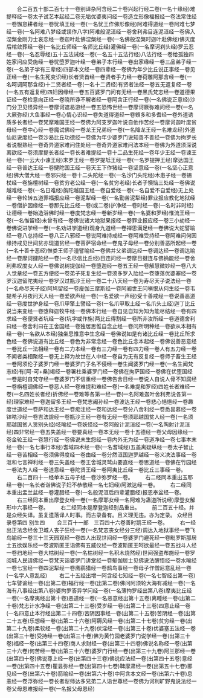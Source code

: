 <!-- { "loadSidebar": true } -->
　　合二百五十部二百七十一卷别译杂阿含经二十卷兴起行经二卷(一名十缘经)难提释经一卷太子试艺本起经二卷无垢优婆夷问经一卷造立形像福报经一卷法常住经一卷懈怠耕者经一卷忧填王经一卷(一名忧王作佛形像经)阿难得道经一卷阿难七梦经一卷(一名阿难八梦经或误作八字)阿难般泥洹经一卷舍利弗目连泥洹经一卷佛入涅槃金刚力士哀恋经一卷迦叶赴佛涅槃经一卷(一名佛般涅槃时迦叶赴佛经)佛灭度后棺敛葬经一卷(一名比丘师经一名师比丘经)灌佛经一卷(一名摩诃刹头经)罗云忍经一卷(一名忍辱经)五十五法诫经一卷(一名五十五法行经)八法行经一卷给孤独四姓家问应受施经一卷忧堕罗迦叶经一卷弟子本行经一卷出家缘经一卷三品弟子经一卷(一名弟子学有三辈经)四部本文经一卷四辈经一卷佛为年少比丘说正事经一卷见正经一卷(一名生死变识经)长者贤首经一卷贤者手力经一卷荷雕阿那含经一卷(一名呵调阿那含经)十二贤者经一卷(一名十二贤经)有贤者法经一卷五无返复经一卷(一名五有返复经)四妇因缘经一卷五百婆罗门问有无经一卷黑氏梵志经一卷道德果证经一卷检意向正经一卷晓所诤不解者经一卷阿含正行经一卷(一名佛说正意经)沙门分卫见怪异经一卷摩诃遮曷游经一卷五恐怖世经一卷摩诃厥弥难问经一卷(一名大厥弥经)大鱼事经一卷心情心识经一卷失道得道经一卷頞多和多耆经一卷外道诱质多长者经一卷梵摩难国王经一卷佛为阿支罗迦叶说自他作苦经一卷摩诃迦叶度贫母经一卷中心经一卷魔试佛经一卷龙王兄弟经一卷(一名降龙王经一名难龙经)外道仙尼说度经一卷沙曷比丘功德经一卷佛为年少婆罗门说知善不善经一卷佛为拘罗长者说根熟经一卷奇异道家难问住处经一卷奇异道家难问法本经一卷佛为外道须深说离欲经一卷须摩提长者经一卷长者难提经一卷十二品生死经一卷年少王经一卷谏王经一卷(一云大小谏王经)末罗王经一卷罗提坻王经一卷(一名罗提押王经)摩达国王经一卷普达王经一卷揵陀国王经一卷天王下作猪经一卷坚意经一卷(一名坚心正意经)佛大僧大经一卷邪只经一卷十二头陀经一卷(一名沙门头陀经)木患子经一卷锡杖经一卷旃檀树经一卷贫穷老公经一卷(一名贫穷老经)长者子懊恼三处经一卷佛说越难经一卷(一名日难经)旃陀越国王经一卷自爱经一卷(一名自爱不自爱经)无上处经一卷轮转五道罪福报应经一卷泥犁经一卷(一名勤苦泥犁经)罪业报应教化地狱经一卷僧护因缘经一卷那先比丘经一卷(或二卷)护净经一卷时经一卷(一名时非时经)让德经一卷始造浴佛时经一卷度梵志经一卷新岁经一卷(一名婆和罗经)惟流王经一卷(一名惟留经)未曾有经一卷佛说诸大地狱果报经一卷罪业报应经一卷三小劫经一卷佛说进学经一卷(一名劝进学道经)观身九道经一卷禅思满足经一卷佛说大蛇譬喻经一卷八总持经一卷八正八邪经一卷说阿难持戒经一卷阿难受持经一卷阿难问何因缘持戒见世间贫亦现道贫经一卷菩萨宿命经一卷鬼子母经一卷分别善恶所起经一卷(一名十善十恶经)惟娄王师子湩譬喻经一卷佛并父弟调达经一卷调达经一卷调达喻经一卷摩诃揵陀经一卷(一名尽信比丘经)目连问经一卷摩目揵连与佛捔能经一卷舍利弗叹度女人经一卷佛说树提伽经一卷堕迦经一卷五王经一卷解慧微妙经一卷八大人觉章经一卷五方便经一卷弟子死复生经一卷须多罗入胎经一卷堕落优婆塞经一卷罗汉迦留陀夷经一卷罗汉过瓶沙王经一卷二十八天经一卷为寿尽天子说法经一卷(一名命尽天子经)阿鸠留经一卷廋伽三摩斯经一卷阿阇世王问嗔恨从何生经一卷韦提希子月夜问天人经一卷爱欲声经一卷(一名爱欲一声经)受十善戒经一卷说善恶道经一卷度世护身经一卷爪甲擎土譬经一卷(一名爪甲取土经一名爪头土经)迦丁比丘说当来变经一卷堕释迦牧牛经一卷佛本行经一卷自见自知为知为能尽结经一卷有四求经一卷便贤者坑经一卷(坑字或作旃)两比丘得割经一卷所非汝所经一卷道德舍利曰经一卷舍利曰在王舍国经一卷独居思惟自念止经一卷问所明种经一卷欲从本相有经一卷(一名欲从本经)独坐思惟意中生念经一卷佛说如是有诸比丘经一卷比丘所求色经一卷佛说道有比丘经一卷色为非常念经一卷色比丘念本起经一卷佛说善恶意经一卷比丘一法相经一卷有二力本经一卷有三力经一卷有四力经一卷人有五力经一卷不闻者类相聚经一卷无上释为故世在人中经一卷自为无有反复经一卷师子畜生王经一卷阿须伦子婆罗门经一卷婆罗门子名不侵经一卷生闻婆罗门经一卷(一名生闻梵志经)有[阿-可+桑]竭经一卷署杜乘婆罗门经一卷佛在拘萨国经一卷佛在优堕国经一卷是时自梵守经一卷婆罗门不信重经一卷佛告舍日经一卷说人自说人骨不知腐经一卷栴檀调佛经一卷恶人经一卷难提和难经一卷(一名难提和罗经)四姓长者难经一卷(一名四姓长者经)折佛经一卷难等各第一经一卷(一名阿难迦叶舍利弗说各第一经)理家难经一卷迦留多王经一卷梵志阇孙经一卷波达王经一卷悲心悒悒经一卷趣度世道经一卷萨和达王经一卷痴注经一卷和达经一卷分八舍利经一卷悉昙慕经一卷钵呿沙经一卷吉法譣经一卷瓶沙王经一卷有无经一卷须耶越国贫人经一卷(一名须耶越国贫人赁别头经)坯喻经一卷妖怪经一卷阿般计泥洹经一卷(一名陶射计泥洹经)四非常经一卷五失盖经一卷要真经一卷本无经一卷十五德经一卷父母因缘经一卷金轮王经一卷慧行经一卷佛说未生怨经一卷内外无为经一卷道净经一卷七事本末经一卷(一名七事行本经)耆域四术经一卷(一名耆域经)五盖离疑纵经一卷太子智止经一卷苦相经一卷须佛得度经一卷由经一卷分然洹国迦罗越经一卷义决法事经一卷沤和七言禅利经一卷三失盖经一卷王舍城灵鹫山要直经一卷思道经一卷佛在竹园经一卷法为人经一卷道意经一卷陀贤王经一卷阿夷比丘经一卷比丘三事经一卷。
　　右二百四十一经单本五母子经一卷沙弥罗经一卷。
　　右二经同本重出玉耶经一卷(一名长者诣佛说子妇不恭敬经一名七妇经)阿漱达经一卷。
　　右二经同本重出盂兰盆经一卷灌腊经一卷(一名般泥洹后四辈灌腊经)报恩奉盆经一卷。
　　右三经同本重出摩登女经一卷(一名摩耶女经一名阿难为蛊道所说经)摩登女解形中六事经一卷。
　　右二经同本是摩登迦经别品重出。
　　前二百五十经。并是众经失译。虽复遗落译人时事。而古录备有。且义理无违。亦为定录。
众经目录卷第四
别生四
　　合三百十一部　三百四十六卷善时鹅王经一卷。
　　右一经出正法念经舍卫城人丧子狂经一卷(一名梵志丧女经分三经)调达入地狱事经一卷飞鸟喻经一卷三十三天园观经一卷四人出现世间经一卷婆罗门避死经一卷毗罗斯那居士五欲娱乐经一卷波斯匿王诣佛有五威仪经一卷波斯匿王呵欲最经一卷五战斗人经一卷扫地经一卷大枯树经一卷(一名枯树经一名积木烧然经)世间强盗布施经一卷罗阅城人民请佛经一卷梵天诣婆罗门讲堂经一卷郁伽居士见佛说法醒悟经一卷水喻经一卷七宝经一卷四泥犁经一卷鹰鹞猎经一卷鸱鸟事经一卷母子作僧尼意乱经一卷(一名学人意乱经)
　　右二十五经出增一阿含经七知经一卷(一名七智经出第一卷)七车譬谕经一卷(出第二卷)福行经一卷(出第二卷)佛问阿须轮大海有减经一卷(一名海有八事经出第八卷)婆拘罗答异学问经一卷(一名薄拘罗经出第八卷)摩夷比丘经一卷(一名摩夷经出第十卷)恶道经一卷(一名恶意经出第十五卷)离睡经一卷(出第二十卷)梵志计水净经一卷(出第二十三卷)受岁经一卷(出第二十三卷)四意止经一卷(一名四意止本行经出第二十四卷)苦阴因事经一卷(出第二十五卷)苦阴经一卷(出第二十五卷)乐想经一卷(出第二十六卷)阿耨风经一卷(出第二十七卷)贫穷经一卷(出第二十九卷)柔软经一卷(出第二十九卷)伏淫经一卷(出第三十卷)优婆塞五法经一卷(出第三十卷)受持经一卷(出第三十卷)佛为黄竹园老婆罗门说学经一卷(出第三十卷)福经一卷(出第三十四卷)商人求财经一卷(出第三十四卷)佛说名称经一卷(出第三十六卷)何苦经一卷(出第三十六卷)婆罗门行经一卷(出第三十九卷)阿兰那经一卷(出第四十卷)佛说尊上经一卷(出第四十三卷)佛说应法经一卷(出第四十五卷)意经一卷(出第四十五卷)瞿昙弥经一卷(出第四十七卷)鞞摩肃经一卷(出第五十七卷)邪见经一卷(出第六十卷)箭喻经一卷(出第六十卷)中阿含本文经一卷(出第六十卷)息恚经一卷浮弥经一卷长者犁师达多兄弟二人诣世尊经一卷佛为诃利旷野鬼说法经一卷父母恩难报经一卷(一名报父母恩经)
